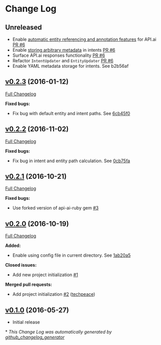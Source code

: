 # Change Log

## Unreleased

- Enable [automatic entity referencing and annotation features](https://github.com/voxable-labs/expando#referencing-apiai-developer-entities) for API.ai [PR #6](https://github.com/voxable-labs/expando/pull/6)
- Enable [storing arbitrary metadata](https://github.com/voxable-labs/expando#metadata) in intents [PR #6](https://github.com/voxable-labs/expando/pull/6)
- Surface API.ai responses functionality [PR #6](https://github.com/voxable-labs/expando/pull/6)
- Refactor `IntentUpdater` and `EntityUpdater` [PR #6](https://github.com/voxable-labs/expando/pull/6)
- Enable YAML metadata storage for intents. See b2b56af

## [v0.2.3](https://github.com/expando-lang/expando/tree/v0.2.3) (2016-01-12)
[Full Changelog](https://github.com/expando-lang/expando/compare/v0.2.2...v0.2.3)

**Fixed bugs:**

- Fix bug with default entity and intent paths. See [6cb45f0](https://github.com/expando-lang/expando/commit/6cb45f0c2d6eb64e2cf4463ea41ad15b6429cc52)

## [v0.2.2](https://github.com/expando-lang/expando/tree/v0.2.2) (2016-11-02)
[Full Changelog](https://github.com/expando-lang/expando/compare/v0.2.1...v0.2.2)

**Fixed bugs:**

- Fix bug in intent and entity path calculation. See [0cb75fa](https://github.com/expando-lang/expando/commit/0cb75fa09d39b10d00553baa40ebc00bbde33ae5)

## [v0.2.1](https://github.com/expando-lang/expando/tree/v0.2.1) (2016-10-21)

[Full Changelog](https://github.com/expando-lang/expando/compare/v0.2.0...v0.2.1)

**Fixed bugs:**

- Use forked version of api-ai-ruby gem [\#3](https://github.com/expando-lang/expando/issues/3)

## [v0.2.0](https://github.com/expando-lang/expando/tree/v0.2.0) (2016-10-19)

[Full Changelog](https://github.com/expando-lang/expando/compare/v0.1.0...v0.2.0)

**Added:**

- Enable using config file in current directory. See [1ab20a5](https://github.com/expando-lang/expando/commit/04004f4b3639d31492ebc9f3aa55a1fd67ad1a00)

**Closed issues:**

- Add new project initialization [\#1](https://github.com/expando-lang/expando/issues/1)

**Merged pull requests:**

- Add project initialization [\#2](https://github.com/expando-lang/expando/pull/2) ([techpeace](https://github.com/techpeace))

## [v0.1.0](https://github.com/expando-lang/expando/tree/v0.1.0) (2016-05-27)

- Initial release



\* *This Change Log was automatically generated by [github_changelog_generator](https://github.com/skywinder/Github-Changelog-Generator)*